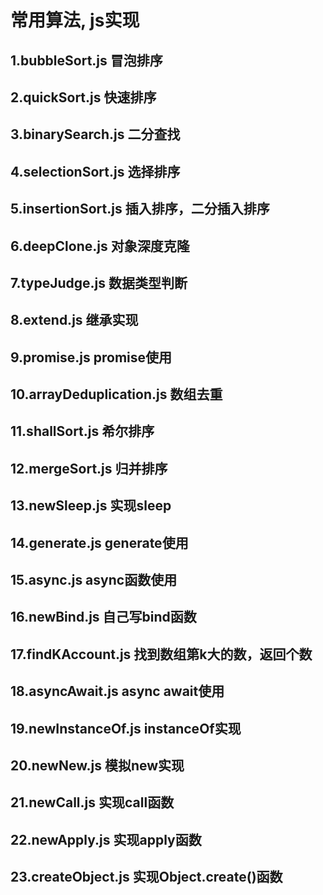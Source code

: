 # 常用算法, js实现
## 1.bubbleSort.js 冒泡排序
## 2.quickSort.js 快速排序
## 3.binarySearch.js 二分查找
## 4.selectionSort.js 选择排序
## 5.insertionSort.js 插入排序，二分插入排序
## 6.deepClone.js 对象深度克隆
## 7.typeJudge.js 数据类型判断
## 8.extend.js 继承实现
## 9.promise.js promise使用
## 10.arrayDeduplication.js 数组去重
## 11.shallSort.js 希尔排序
## 12.mergeSort.js 归并排序
## 13.newSleep.js 实现sleep
## 14.generate.js generate使用
## 15.async.js async函数使用
## 16.newBind.js 自己写bind函数
## 17.findKAccount.js 找到数组第k大的数，返回个数
## 18.asyncAwait.js async await使用
## 19.newInstanceOf.js instanceOf实现
## 20.newNew.js 模拟new实现
## 21.newCall.js 实现call函数
## 22.newApply.js 实现apply函数
## 23.createObject.js 实现Object.create()函数
